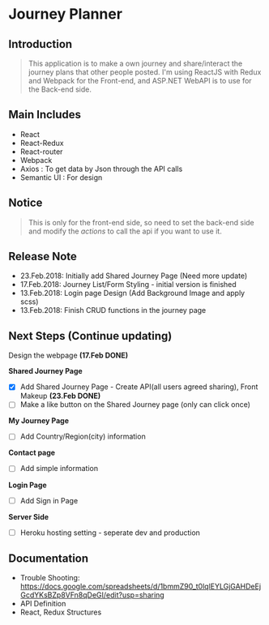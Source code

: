# Journey Planner

## Introduction
> This application is to make a own journey and share/interact the journey plans that other people posted.
> I'm using ReactJS with Redux and Webpack for the Front-end, and ASP.NET WebAPI is to use for the Back-end side.

## Main Includes
* React
* React-Redux
* React-router
* Webpack
* Axios : To get data by Json through the API calls
* Semantic UI : For design

## Notice
> This is only for the front-end side, so need to set the back-end side and modify the *actions* to call the api if you want to use it.

## Release Note
* 23.Feb.2018: Initially add Shared Journey Page (Need more update)
* 17.Feb.2018: Journey List/Form Styling - initial version is finished
* 13.Feb.2018: Login page Design (Add Background Image and apply scss)
* 13.Feb.2018: Finish CRUD functions in the journey page

## Next Steps (Continue updating)
Design the webpage **(17.Feb DONE)**

**Shared Journey Page**
 - [x] Add Shared Journey Page - Create API(all users agreed sharing), Front Makeup **(23.Feb DONE)**
 - [ ] Make a like button on the Shared Journey page (only can click once)

**My Journey Page**
 - [ ] Add Country/Region(city) information 

**Contact page**
 - [ ] Add simple information

**Login Page**
 - [ ] Add Sign in Page

**Server Side**
 - [ ] Heroku hosting setting - seperate dev and production

## Documentation
* Trouble Shooting: https://docs.google.com/spreadsheets/d/1bmmZ90_t0lqlEYLGjGAHDeEjGcdYKsBZp8VFn8qDeGI/edit?usp=sharing
* API Definition
* React, Redux Structures